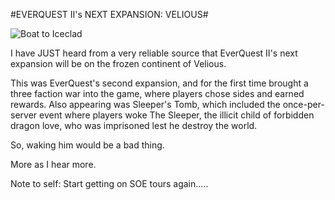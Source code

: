 #EVERQUEST II's NEXT EXPANSION: VELIOUS#

![](http://img141.imageshack.us/img141/884/veliousboatvn0.jpg "Boat to Iceclad")

I have JUST heard from a very reliable source that EverQuest II's next expansion will be on the frozen continent of Velious.

This was EverQuest's second expansion, and for the first time brought a three faction war into the game, where players chose sides and earned rewards. Also appearing was Sleeper's Tomb, which included the once-per-server event where players woke The Sleeper, the illicit child of forbidden dragon love, who was imprisoned lest he destroy the world.

So, waking him would be a bad thing.

More as I hear more.

Note to self: Start getting on SOE tours again.....


